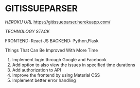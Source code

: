 
GITISSUEPARSER
==============

*HEROKU URL*
https://gitissueparser.herokuapp.com/

*TECHNOLOGY STACK*

FRONTEND: React JS
BACKEND: Python,Flask

Things That Can Be Improved With More Time
1. Implement login through Google and Facebook
2. Add option to also view the issues in specified time durations
3. Add authorization to API
3. Improve the frontend by using Material CSS
4. Implement better error handling




